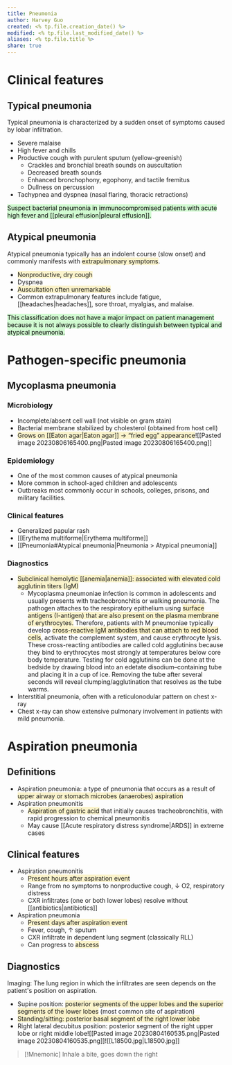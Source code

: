 ```yaml
---
title: Pneumonia
author: Harvey Guo
created: <% tp.file.creation_date() %>
modified: <% tp.file.last_modified_date() %>
aliases: <% tp.file.title %>
share: true
---
```


# Clinical features
## Typical pneumonia
Typical pneumonia is characterized by a sudden onset of symptoms caused by lobar infiltration.
- Severe malaise
- High fever and chills
- Productive cough with purulent sputum (yellow-greenish)
	- Crackles and bronchial breath sounds on auscultation
	- Decreased breath sounds
	- Enhanced bronchophony, egophony, and tactile fremitus
	- Dullness on percussion 
- Tachypnea and dyspnea (nasal flaring, thoracic retractions) 

<mark style="background: #BBFABBA6;">Suspect bacterial pneumonia in immunocompromised patients with acute high fever and [[pleural effusion|pleural effusion]].</span>
## Atypical pneumonia
Atypical pneumonia typically has an indolent course (slow onset) and commonly manifests with <span style="background:rgba(240, 200, 0, 0.2)">extrapulmonary symptoms</span>.
- <span style="background:rgba(240, 200, 0, 0.2)">Nonproductive, dry cough</span>
- Dyspnea
- <span style="background:rgba(240, 200, 0, 0.2)">Auscultation often unremarkable</span>
- Common extrapulmonary features include fatigue, [[headaches|headaches]], sore throat, myalgias, and malaise.

<mark style="background: #BBFABBA6;">This classification does not have a major impact on patient management because it is not always possible to clearly distinguish between typical and atypical pneumonia.</span>
# Pathogen-specific pneumonia
## Mycoplasma pneumonia
### Microbiology
- Incomplete/absent cell wall (not visible on gram stain) 
- Bacterial membrane stabilized by cholesterol (obtained from host cell)
- <span style="background:rgba(240, 200, 0, 0.2)">Grows on [[Eaton agar|Eaton agar]] → “fried egg” appearance</span>![[Pasted image 20230806165400.png|Pasted image 20230806165400.png]]
### Epidemiology
- One of the most common causes of atypical pneumonia
- More common in school-aged children and adolescents
- Outbreaks most commonly occur in schools, colleges, prisons, and military facilities.
### Clinical features
- Generalized papular rash
- [[Erythema multiforme|Erythema multiforme]] 
- [[Pneumonia#Atypical pneumonia|Pneumonia > Atypical pneumonia]]
### Diagnostics
- <span style="background:rgba(240, 200, 0, 0.2)">Subclinical hemolytic [[anemia|anemia]]: associated with elevated cold agglutinin titers (IgM)</span>
	- Mycoplasma pneumoniae infection is common in adolescents and usually presents with tracheobronchitis or walking pneumonia.  The pathogen attaches to the respiratory epithelium using <span style="background:rgba(240, 200, 0, 0.2)">surface antigens (I-antigen) that are also present on the plasma membrane of erythrocytes.</span>  Therefore, patients with M pneumoniae typically develop <span style="background:rgba(240, 200, 0, 0.2)">cross-reactive IgM antibodies that can attach to red blood cells</span>, activate the complement system, and cause erythrocyte lysis.  These cross-reacting antibodies are called cold agglutinins because they bind to erythrocytes most strongly at temperatures below core body temperature.  Testing for cold agglutinins can be done at the bedside by drawing blood into an edetate disodium–containing tube and placing it in a cup of ice.  Removing the tube after several seconds will reveal clumping/agglutination that resolves as the tube warms.
- Interstitial pneumonia, often with a reticulonodular pattern on chest x-ray
- Chest x-ray can show extensive pulmonary involvement in patients with mild pneumonia.
# Aspiration pneumonia
## Definitions
- Aspiration pneumonia: a type of pneumonia that occurs as a result of <span style="background:rgba(240, 200, 0, 0.2)">upper airway or stomach microbes (anaerobes) aspiration</span>
- Aspiration pneumonitis
	- <span style="background:rgba(240, 200, 0, 0.2)">Aspiration of gastric acid</span> that initially causes tracheobronchitis, with rapid progression to chemical pneumonitis
	- May cause [[Acute respiratory distress syndrome|ARDS]] in extreme cases
## Clinical features
- Aspiration pneumonitis
	- <span style="background:rgba(240, 200, 0, 0.2)">Present hours after aspiration event</span>
	- Range from no symptoms to nonproductive cough, ↓ O2, respiratory distress
	- CXR infiltrates (one or both lower lobes) resolve without [[antibiotics|antibiotics]]
- Aspiration pneumonia
	- <span style="background:rgba(240, 200, 0, 0.2)">Present days after aspiration event</span>
	- Fever, cough, ↑ sputum
	- CXR infiltrate in dependent lung segment (classically RLL)
	- Can progress to <span style="background:rgba(240, 200, 0, 0.2)">abscess</span>
## Diagnostics
Imaging: The lung region in which the infiltrates are seen depends on the patient's position on aspiration.
- Supine position: <span style="background:rgba(240, 200, 0, 0.2)">posterior segments of the upper lobes and the superior segments of the lower lobes</span> (most common site of aspiration)
- <span style="background:rgba(240, 200, 0, 0.2)">Standing/sitting: posterior basal segment of the right lower lobe</span>
- Right lateral decubitus position: posterior segment of the right upper lobe or right middle lobe![[Pasted image 20230804160535.png|Pasted image 20230804160535.png]]![[L18500.jpg|L18500.jpg]]

>[!Mnemonic] 
>Inhale a bite, goes down the right